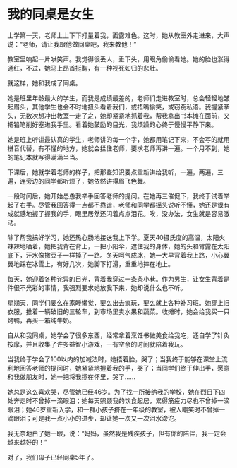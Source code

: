 # 我的同桌是女生

上学第一天，老师上上下下打量着我，面露难色。这时，她从教室外走进来，大声说：“老师，请让我跟他做同桌吧，我来教他！” 

教室里响起一片哄笑声。我觉得很丢人，垂下头，用眼角偷偷看她。她的脸也涨得通红，不过，她马上昂首挺胸，有一种视死如归的悲壮。 

就这样，她和我成了同桌。 

她是班里年龄最大的学生，而我是成绩最差的，老师们走进教室时，总会轻轻地皱起眉头，其他学生也会不时地扭头看着我们，或捂嘴偷笑，或窃窃私语。我握紧拳头，无数次想冲出教室一走了之，她却紧紧地抓着我，帮我拿出书本摊在面前，又把铅笔削好塞进我手里。看着她鼓励的目光，我烦躁的心终于慢慢平静下来。 

她是班上听讲最认真的学生，老师讲的每一个字，她都用笔记下来，不会写的就用拼音代替，有不懂的地方，她就会拦住老师，要求老师再讲一遍。一个月不到，她的笔记本就写得满满当当。 

下课后，她就学着老师的样子，把那些知识要点重新讲给我听，一遍，两遍，三遍，连旁边的同学都听烦了，她依然讲得眉飞色舞。 

一段时间后，她开始怂恿我举手回答老师的提问。在她再三催促下，我终于试着举起了右手。尽管我回答得一点都不靠谱，老师和同学都摇头说听不懂，她还是很有成就感地握了握我的手，眼里居然还闪着点点泪花。唉，没办法，女生就是容易激动。 

除了帮我搞好学习，她还热心肠地接送我上下学。夏天40摄氏度的高温，太阳火辣辣地晒着，她把我背在背上，一把小阳伞，遮住我的身体，她的头和臂露在太阳底下，汗水像撒豆子一样掉了一路。冬天呵气成冰，她一大早背着我上路，小心翼翼地踩在冰雪上，有好几次，她脚下打滑，重重地摔在地上。 

每天，她迎着各种诧异的目光，背着我穿过一条条小巷。作为男生，让女生背着是件很不光彩的事情，我强烈要求她放我下来，她却说什么也不听。 

星期天，同学们要么在家睡懒觉，要么出去疯玩，要么就上各种补习班。她穿上旧衣服，推着一辆破旧的三轮车，到市场里卖水果和蔬菜。收摊时，她会给我买一只烤鸭，再买一箱纯牛奶。 

自从和我同桌，她学会了很多东西，经常拿着烹饪书做美食给我吃，还自学了针灸按摩，并且收集了许多益智小游戏，一有空余的时间就陪着我玩。 

当我终于学会了100以内的加减法时，她捂着脸，哭了；当我终于能够在课堂上流利地回答老师的提问时，她紧紧地握着我的手，哭了；当同学们终于伸出手，愿意和我做朋友时，她一把将我揽在怀里，哭了…… 

她总是这么喜欢哭，尽管她已经46岁。为了找一所接纳我的学校，她在烈日下四处奔走时不曾掉一滴眼泪；她每天照顾我的饮食起居，累得筋疲力尽也不曾掉一滴眼泪；她46岁重新入学，和一群小孩子挤在一年级的教室，被人嘲笑时不曾掉一滴眼泪；可是我一点小小的进步，却让她一次又一次泪水滂沱。 

我无奈地白了她一眼，说：“妈妈，虽然我是残疾孩子，但有你的陪伴，我一定会越来越好的！” 

对了，我们母子已经同桌5年了。